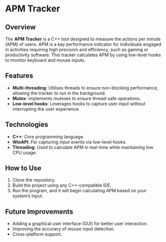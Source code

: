 # APM Tracker

## Overview

The **APM Tracker** is a C++ tool designed to measure the actions per minute (APM) of users. APM is a key performance indicator for individuals engaged in activities requiring high precision and efficiency, such as gaming or productivity software. This tracker calculates APM by using low-level hooks to monitor keyboard and mouse inputs.

## Features

- **Multi-threading**: Utilises threads to ensure non-blocking performance, allowing the tracker to run in the background.
- **Mutex**: Implements mutexes to ensure thread-safe operations.
- **Low-level hooks**: Leverages hooks to capture user input without interrupting the user experience.

## Technologies

- **C++**: Core programming language.
- **WinAPI**: For capturing input events via low-level hooks.
- **Threading**: Used to calculate APM in real-time while maintaining low CPU usage.

## How to Use

1. Clone the repository.
2. Build the project using any C++-compatible IDE.
3. Run the program, and it will begin calculating APM based on your system’s input.

## Future Improvements

- Adding a graphical user interface (GUI) for better user interaction.
- Improving the accuracy of mouse input detection.
- Cross-platform support.
